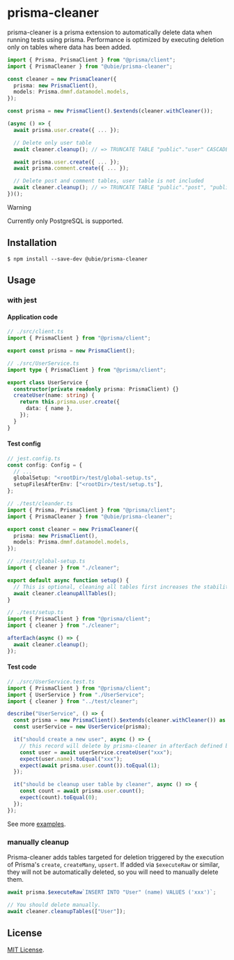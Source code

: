 # prisma-cleaner

prisma-cleaner is a prisma extension to automatically delete data when running tests using prisma. Performance is optimized by executing deletion only on tables where data has been added.

```typescript
import { Prisma, PrismaClient } from "@prisma/client";
import { PrismaCleaner } from "@ubie/prisma-cleaner";

const cleaner = new PrismaCleaner({
  prisma: new PrismaClient(),
  models: Prisma.dmmf.datamodel.models,
});

const prisma = new PrismaClient().$extends(cleaner.withCleaner());

(async () => {
  await prisma.user.create({ ... });

  // Delete only user table
  await cleaner.cleanup(); // => TRUNCATE TABLE "public"."user" CASCADE

  await prisma.user.create({ ... });
  await prisma.comment.create({ ... });

  // Delete post and comment tables, user table is not included
  await cleaner.cleanup(); // => TRUNCATE TABLE "public"."post", "public"."comment" CASCADE
})();
```

> [!WARNING]
> Currently only PostgreSQL is supported.

## Installation

```
$ npm install --save-dev @ubie/prisma-cleaner
```

## Usage

### with jest

#### Application code

```typescript
// ./src/client.ts
import { PrismaClient } from "@prisma/client";

export const prisma = new PrismaClient();
```

```typescript
// ./src/UserService.ts
import type { PrismaClient } from "@prisma/client";

export class UserService {
  constructor(private readonly prisma: PrismaClient) {}
  createUser(name: string) {
    return this.prisma.user.create({
      data: { name },
    });
  }
}
```

#### Test config

```typescript
// jest.config.ts
const config: Config = {
  // ...
  globalSetup: "<rootDir>/test/global-setup.ts",
  setupFilesAfterEnv: ["<rootDir>/test/setup.ts"],
};
```

```typescript
// ./test/cleander.ts
import { Prisma, PrismaClient } from "@prisma/client";
import { PrismaCleaner } from "@ubie/prisma-cleaner";

export const cleaner = new PrismaCleaner({
  prisma: new PrismaClient(),
  models: Prisma.dmmf.datamodel.models,
});
```

```typescript
// ./test/global-setup.ts
import { cleaner } from "./cleaner";

export default async function setup() {
  // This is optional, cleaning all tables first increases the stability of the test.
  await cleaner.cleanupAllTables();
}
```

```typescript
// ./test/setup.ts
import { PrismaClient } from "@prisma/client";
import { cleaner } from "./cleaner";

afterEach(async () => {
  await cleaner.cleanup();
});
```

#### Test code

```typescript
// ./src/UserService.test.ts
import { PrismaClient } from "@prisma/client";
import { UserService } from "./UserService";
import { cleaner } from "../test/cleaner";

describe("UserService", () => {
  const prisma = new PrismaClient().$extends(cleaner.withCleaner()) as PrismaClient;
  const userService = new UserService(prisma);

  it("should create a new user", async () => {
    // this record will delete by prisma-cleaner in afterEach defined by setup.ts
    const user = await userService.createUser("xxx");
    expect(user.name).toEqual("xxx");
    expect(await prisma.user.count()).toEqual(1);
  });

  it("should be cleanup user table by cleaner", async () => {
    const count = await prisma.user.count();
    expect(count).toEqual(0);
  });
});
```

See more [examples](https://github.com/ubie-oss/prisma-cleaner/blob/main//example/with-jest).

### manually cleanup

Prisma-cleaner adds tables targeted for deletion triggered by the execution of Prisma's `create`, `createMany`, `upsert`. If added via `$executeRaw` or similar, they will not be automatically deleted, so you will need to manually delete them.

```typescript
await prisma.$executeRaw`INSERT INTO "User" (name) VALUES ('xxx')`;

// You should delete manually.
await cleaner.cleanupTables(["User"]);
```

## License

[MIT License](https://github.com/ubie-oss/prisma-cleaner/blob/main/LICENSE).
